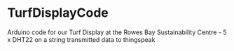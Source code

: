# TurfDisplayCode
Arduino code for our Turf Display at the Rowes Bay Sustainability Centre - 5 x DHT22 on a string transmitted data to thingspeak
